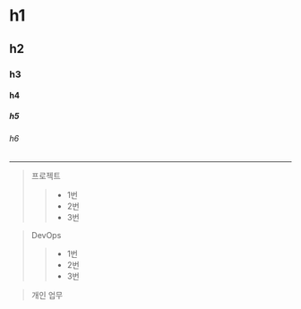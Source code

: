 # h1
## h2
### h3
#### h4
##### h5
###### h6

<hr/>

> 프로젝트
> > - 1번
> > - 2번
> > - 3번

> DevOps
> > - 1번
> > - 2번
> > - 3번

> 개인 업무


